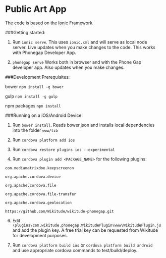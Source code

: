 Public Art App
==========

The code is based on the Ionic Framework.

###Getting started:

1. Run `ionic serve`.
This uses `ionic.xml` and will serve as local node server. Live updates when you make changes to the code. This works with Phonegap Developer App.

2. `phonegap serve`
Works both in browser and with the Phone Gap developer app. Also updates when you make changes.

###Development Prerequisites:

bower `npm install -g bower`

gulp `npm install -g gulp`

npm packages `npm install`

###Running on a iOS/Android Device:

1. Run `bower install`. Reads bower.json and installs local dependencies into the folder `www/lib`

2. Run `cordova platform add ios`

4. Run `cordova restore plugins ios --experimental`

5. Run `cordova plugin add <PACKAGE_NAME>` for the following plugins:

```
com.mediamatrixdoo.keepscreenon

org.apache.cordova.device

org.apache.cordova.file

org.apache.cordova.file-transfer

org.apache.cordova.geolocation

https://github.com/Wikitude/wikitude-phonegap.git
```

6. Edit `\plugins\com.wikitude.phonegap.WikitudePlugin\www\WikitudePlugin.js` and add the plugin key. A free trial key can be requested from Wikitude for development purposes.

6. Run `cordova platform build ios` or `cordova platform build android` and use appropriate cordova commands to test/build/deploy.
